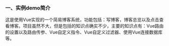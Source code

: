 ### 一、实例demo简介

这是使用Vue实现的一个简易博客系统，功能包括：写博客，博客总览以及点击查看博客。项目虽然不大，但是包括的知识点确实不少，主要的知识点有：Vue路由的设置以及路由传参、Vue自定义指令、Vue自定义过滤器、使用Vue连接数据库等。




